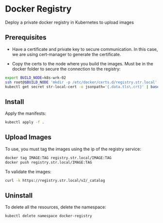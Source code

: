 # Docker Registry

Deploy a private docker registry in Kubernetes to upload images


## Prerequisites

- Have a certificate and private key to secure communication. In this case, we are using cert-manager to generate the certificate.


- Copy the certs to the node where you build the images. Must be in the docker folder to secure the connection to the registry:
```bash
export BUILD_NODE=k8s-wrk-02
ssh root@$BUILD_NODE 'mkdir -p /etc/docker/certs.d/registry.str.local'
kubectl get secret str-local-cert -o jsonpath='{.data.tls\.crt}' | base64 -d | ssh root@$BUILD_NODE 'cat > /etc/docker/certs.d/registry.str.local/tls.crt'
```

## Install

Apply the manifests:
```bash
kubectl apply -f .
```

## Upload Images
To use, you must tag the images using the ip of the registry service:
```bash
docker tag IMAGE:TAG registry.str.local/IMAGE:TAG
docker push registry.str.local/IMAGE:TAG
```

To validate the images:
```bash
curl -k https://registry.str.local/v2/_catalog
```

## Uninstall

To delete all the resources, delete the namespace:
```bash
kubectl delete namespace docker-registry
```